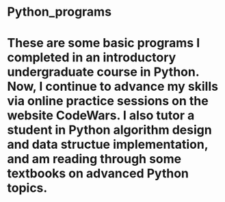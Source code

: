# Python_programs
# These are some basic programs I completed in an introductory undergraduate course in Python. Now, I continue to advance my skills via online practice sessions on the website CodeWars. I also tutor a student in Python algorithm design and data structue implementation, and am reading through some textbooks on advanced Python topics.
